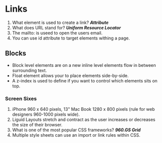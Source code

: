 # Links
   1. What element is used to create a link? ***Attribute***
   1. What does URL stand for? ***Uniform Resource Locator***
   1. The mailto: is useed to open the users email.
   1. You can use id attribute to target elements withing a page.
   
## Blocks
   - Block level elements are on a new inline level elements flow in between surrounding text.
   - Float element allows your to place elements side-by-side.
   - A z-index is used to define if you want to control which elements sits on top.
### Screen Sixes
   1. iPhone 960 x 640 pixels, 13" Mac Book 1280 x 800 pixels (rule for web designers 960-1000 pixels wide).
   1. Liguid Layouts stretch and contract as the user increases or decreases the size of their browser.
   1. What is one of the most popular CSS frameworks? ***960.GS Grid***
   1. Multiple style sheets can use an import or link rules within CSS.
   
